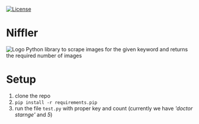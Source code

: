 [![License](https://img.shields.io/badge/License-Apache%202.0-blue.svg)](https://opensource.org/licenses/Apache-2.0)

# Niffler
![Logo](https://cdn141.picsart.com/293108593015201.jpg)
Python library to scrape images for the given keyword and returns the required number of images


# Setup
1. clone the repo
2. `pip install -r requirements.pip`
3. run the file `test.py` with proper key and count (currently we have *'doctor starnge'* and *5*)
